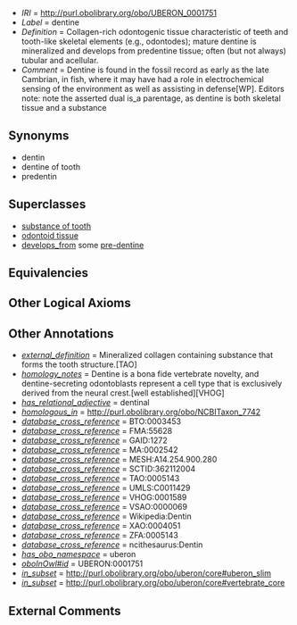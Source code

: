  * *IRI* = http://purl.obolibrary.org/obo/UBERON_0001751
 * *Label* = dentine
 * *Definition* = Collagen-rich odontogenic tissue characteristic of teeth and tooth-like skeletal elements (e.g., odontodes); mature dentine is mineralized and develops from predentine tissue; often (but not always) tubular and acellular.
 * *Comment* = Dentine is found in the fossil record as early as the late Cambrian, in fish, where it may have had a role in electrochemical sensing of the environment as well as assisting in defense[WP]. Editors note: note the asserted dual is_a parentage, as dentine is both skeletal tissue and a substance

## Synonyms

 * dentin
 * dentine of tooth
 * predentin

## Superclasses

 * [substance of tooth](../../UBERON/73/UBERON_0001973.md)
 * [odontoid tissue](../../UBERON/65/UBERON_0010365.md)
 * [develops_from](../../RO/02/RO_0002202.md) some [pre-dentine](../../UBERON/87/UBERON_0011587.md)

## Equivalencies


## Other Logical Axioms


## Other Annotations

 * *[external_definition](../../UBPROP/01/UBPROP_0000001.md)* = Mineralized collagen containing substance that forms the tooth structure.[TAO]
 * *[homology_notes](../../UBPROP/03/UBPROP_0000003.md)* = Dentine is a bona fide vertebrate novelty, and dentine-secreting odontoblasts represent a cell type that is exclusively derived from the neural crest.[well established][VHOG]
 * *[has_relational_adjective](../../UBPROP/07/UBPROP_0000007.md)* = dentinal
 * *[homologous_in](../../core#homologous/in/core#homologous_in.md)* = http://purl.obolibrary.org/obo/NCBITaxon_7742
 * *[database_cross_reference](../../ef/oboInOwl#hasDbXref.md)* = BTO:0003453
 * *[database_cross_reference](../../ef/oboInOwl#hasDbXref.md)* = FMA:55628
 * *[database_cross_reference](../../ef/oboInOwl#hasDbXref.md)* = GAID:1272
 * *[database_cross_reference](../../ef/oboInOwl#hasDbXref.md)* = MA:0002542
 * *[database_cross_reference](../../ef/oboInOwl#hasDbXref.md)* = MESH:A14.254.900.280
 * *[database_cross_reference](../../ef/oboInOwl#hasDbXref.md)* = SCTID:362112004
 * *[database_cross_reference](../../ef/oboInOwl#hasDbXref.md)* = TAO:0005143
 * *[database_cross_reference](../../ef/oboInOwl#hasDbXref.md)* = UMLS:C0011429
 * *[database_cross_reference](../../ef/oboInOwl#hasDbXref.md)* = VHOG:0001589
 * *[database_cross_reference](../../ef/oboInOwl#hasDbXref.md)* = VSAO:0000069
 * *[database_cross_reference](../../ef/oboInOwl#hasDbXref.md)* = Wikipedia:Dentin
 * *[database_cross_reference](../../ef/oboInOwl#hasDbXref.md)* = XAO:0004051
 * *[database_cross_reference](../../ef/oboInOwl#hasDbXref.md)* = ZFA:0005143
 * *[database_cross_reference](../../ef/oboInOwl#hasDbXref.md)* = ncithesaurus:Dentin
 * *[has_obo_namespace](../../ce/oboInOwl#hasOBONamespace.md)* = uberon
 * *[oboInOwl#id](../../id/oboInOwl#id.md)* = UBERON:0001751
 * *[in_subset](../../et/oboInOwl#inSubset.md)* = http://purl.obolibrary.org/obo/uberon/core#uberon_slim
 * *[in_subset](../../et/oboInOwl#inSubset.md)* = http://purl.obolibrary.org/obo/uberon/core#vertebrate_core

## External Comments

